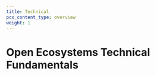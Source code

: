 ```yaml
---
title: Technical
pcx_content_type: overview
weight: 1
---
```


# Open Ecosystems Technical Fundamentals


